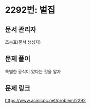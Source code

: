 # 2292번: 벌집
## 문서 관리자
조승효(문서 생성자)
## 문제 풀이
특별한 공식이 있다는 것을 알자
## 문제 링크
https://www.acmicpc.net/problem/2292